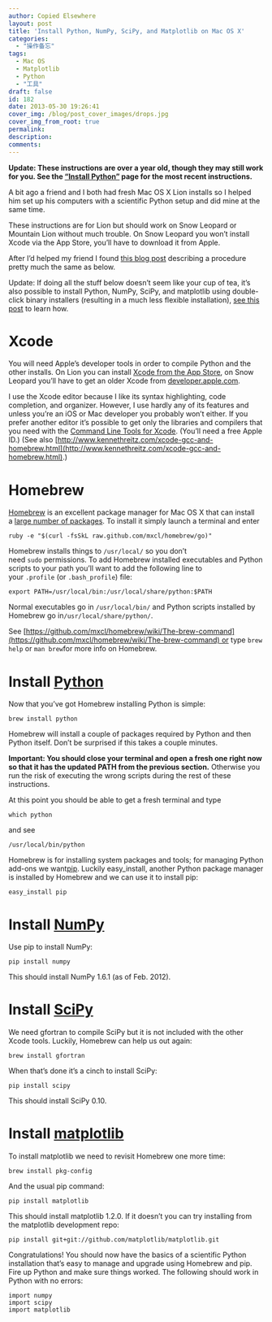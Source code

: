 ```yaml
---
author: Copied Elsewhere
layout: post
title: 'Install Python, NumPy, SciPy, and Matplotlib on Mac OS X'
categories:
  - "操作备忘"
tags:
  - Mac OS
  - Matplotlib
  - Python
  - "工具"
draft: false
id: 182
date: 2013-05-30 19:26:41
cover_img: /blog/post_cover_images/drops.jpg
cover_img_from_root: true
permalink:
description:
comments:
---
```


**Update: These instructions are over a year old, though they may still work for you. See the [“Install Python”](http://penandpants.com/install-python/ "Install Python") page for the most recent instructions.**

A bit ago a friend and I both had fresh Mac OS X Lion installs so I helped him set up his computers with a scientific Python setup and did mine at the same time.

These instructions are for Lion but should work on Snow Leopard or Mountain Lion without much trouble. On Snow Leopard you won’t install Xcode via the App Store, you’ll have to download it from Apple.

After I’d helped my friend I found [this blog post](http://www.thisisthegreenroom.com/2011/installing-python-numpy-scipy-matplotlib-and-ipython-on-lion/) describing a procedure pretty much the same as below.

Update: If doing all the stuff below doesn’t seem like your cup of tea, it’s also possible to install Python, NumPy, SciPy, and matplotlib using double-click binary installers (resulting in a much less flexible installation), [see this post](http://penandpants.com/2012/03/01/install-python-2/) to learn how.

# Xcode

You will need Apple’s developer tools in order to compile Python and the other installs. On Lion you can install [Xcode from the App Store](https://developer.apple.com/xcode/), on Snow Leopard you’ll have to get an older Xcode from [developer.apple.com](http://developer.apple.com/downloads).

I use the Xcode editor because I like its syntax highlighting, code completion, and organizer. However, I use hardly any of its features and unless you’re an iOS or Mac developer you probably won’t either. If you prefer another editor it’s possible to get only the libraries and compilers that you need with the [Command Line Tools for Xcode](http://developer.apple.com/downloads). (You’ll need a free Apple ID.) (See also [http://www.kennethreitz.com/xcode-gcc-and-homebrew.html](http://www.kennethreitz.com/xcode-gcc-and-homebrew.html).)

# Homebrew

[Homebrew](http://mxcl.github.com/homebrew/) is an excellent package manager for Mac OS X that can install a [large number of packages](https://github.com/mxcl/homebrew/tree/master/Library/Formula). To install it simply launch a terminal and enter

```
ruby -e "$(curl -fsSkL raw.github.com/mxcl/homebrew/go)"
```

Homebrew installs things to `/usr/local/` so you don’t need `sudo` permissions. To add Homebrew installed executables and Python scripts to your path you’ll want to add the following line to your `.profile` (or `.bash_profile`) file:
```
export PATH=/usr/local/bin:/usr/local/share/python:$PATH
```

Normal executables go in `/usr/local/bin/` and Python scripts installed by Homebrew go in`/usr/local/share/python/`.

See [https://github.com/mxcl/homebrew/wiki/The-brew-command](https://github.com/mxcl/homebrew/wiki/The-brew-command) or type `brew help` or `man brew`for more info on Homebrew.

# Install [Python](http://www.python.org/)

Now that you’ve got Homebrew installing Python is simple:
```
brew install python
```
Homebrew will install a couple of packages required by Python and then Python itself. Don’t be surprised if this takes a couple minutes.

**Important: You should close your terminal and open a fresh one right now so that it has the updated PATH from the previous section.** Otherwise you run the risk of executing the wrong scripts during the rest of these instructions.

At this point you should be able to get a fresh terminal and type

```
which python
```

and see

```
/usr/local/bin/python
```

Homebrew is for installing system packages and tools; for managing Python add-ons we want[pip](http://pypi.python.org/pypi/pip). Luckily easy_install, another Python package manager is installed by Homebrew and we can use it to install pip:
```
easy_install pip
```

# Install [NumPy](http://www.scipy.org/)

Use pip to install NumPy:
```
pip install numpy
```

This should install NumPy 1.6.1 (as of Feb. 2012).

# Install [SciPy](http://www.scipy.org/)

We need gfortran to compile SciPy but it is not included with the other Xcode tools. Luckily, Homebrew can help us out again:
```
brew install gfortran
```

When that’s done it’s a cinch to install SciPy:
```
pip install scipy
```

This should install SciPy 0.10.

# Install [matplotlib](http://matplotlib.sourceforge.net/)

To install matplotlib we need to revisit Homebrew one more time:

```
brew install pkg-config
```

And the usual pip command:

```
pip install matplotlib
```

This should install matplotlib 1.2.0\. If it doesn’t you can try installing from the matplotlib development repo:

```
pip install git+git://github.com/matplotlib/matplotlib.git
```

Congratulations! You should now have the basics of a scientific Python installation that’s easy to manage and upgrade using Homebrew and pip. Fire up Python and make sure things worked. The following should work in Python with no errors:

```
import numpy
import scipy
import matplotlib
```
